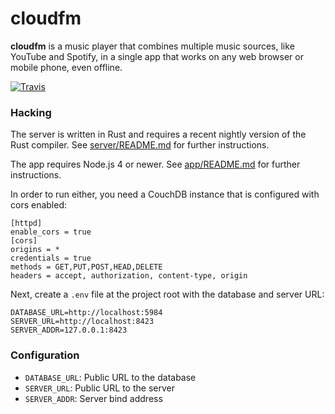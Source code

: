 # cloudfm

**cloudfm** is a music player that combines multiple music sources, like
YouTube and Spotify, in a single app that works on any web browser or mobile
phone, even offline.


[![Travis](https://img.shields.io/travis/cloudfm/cloudfm.svg?style=flat-square)](https://travis-ci.org/cloudfm/cloudfm)

### Hacking

The server is written in Rust and requires a recent nightly version of the
Rust compiler. See [server/README.md](server/README.md) for further instructions.

The app requires Node.js 4 or newer. See [app/README.md](app/README.md)
for further instructions.

In order to run either, you need a CouchDB instance that is configured
with cors enabled:
```
[httpd]
enable_cors = true
[cors]
origins = *
credentials = true
methods = GET,PUT,POST,HEAD,DELETE
headers = accept, authorization, content-type, origin
```
Next, create a `.env` file at the project root with the database and server URL:

```
DATABASE_URL=http://localhost:5984
SERVER_URL=http://localhost:8423
SERVER_ADDR=127.0.0.1:8423
```

### Configuration

* `DATABASE_URL`: Public URL to the database
* `SERVER_URL`: Public URL to the server
* `SERVER_ADDR`: Server bind address
